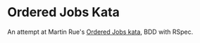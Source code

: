 # Ordered Jobs Kata

An attempt at Martin Rue's
[Ordered Jobs kata](http://invalidcast.com/2011/09/the-ordered-jobs-kata), BDD with RSpec.
